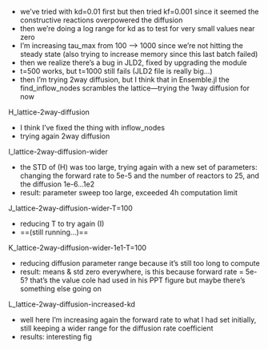 - we’ve tried with kd=0.01 first but then tried kf=0.001 since it seemed the constructive reactions overpowered the diffusion
- then we’re doing a log range for kd as to test for very small values near zero
- I’m increasing tau_max from 100 --> 1000 since we’re not hitting the steady state (also trying to increase memory since this last batch failed)
- then we realize there’s a bug in JLD2, fixed by upgrading the module
- t=500 works, but t=1000 still fails (JLD2 file is really big...)
- then I’m trying 2way diffusion, but I think that in Ensemble.jl the find_inflow_nodes scrambles the lattice—trying the 1way diffusion for now



H_lattice-2way-diffusion

- I think I’ve fixed the thing with inflow_nodes
- trying again 2way diffusion



I_lattice-2way-diffusion-wider

- the STD of (H) was too large, trying again with a new set of parameters: changing the forward rate to 5e-5 and the number of reactors to 25, and the diffusion 1e-6...1e2
- result: parameter sweep too large, exceeded 4h computation limit



J_lattice-2way-diffusion-wider-T=100

- reducing T to try again (I)
- ==(still running...)==



K_lattice-2way-diffusion-wider-1e1-T=100

- reducing diffusion parameter range because it’s still too long to compute
- result: means & std zero everywhere, is this because forward rate = 5e-5? that’s the value cole had used in his PPT figure but maybe there’s something else going on



L_lattice-2way-diffusion-increased-kd

- well here I’m increasing again the forward rate to what I had set initially, still keeping a wider range for the diffusion rate coefficient
- results: interesting fig



